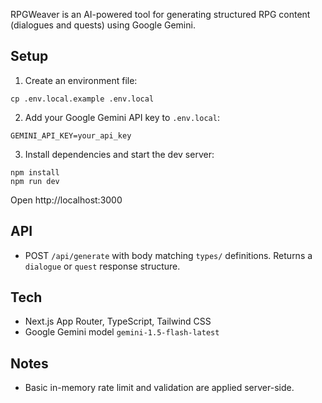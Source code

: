 RPGWeaver is an AI-powered tool for generating structured RPG content (dialogues and quests) using Google Gemini.

## Setup

1. Create an environment file:

```
cp .env.local.example .env.local
```

2. Add your Google Gemini API key to `.env.local`:

```
GEMINI_API_KEY=your_api_key
```

3. Install dependencies and start the dev server:

```
npm install
npm run dev
```

Open http://localhost:3000

## API

- POST `/api/generate` with body matching `types/` definitions. Returns a `dialogue` or `quest` response structure.

## Tech

- Next.js App Router, TypeScript, Tailwind CSS
- Google Gemini model `gemini-1.5-flash-latest`

## Notes

- Basic in-memory rate limit and validation are applied server-side.
